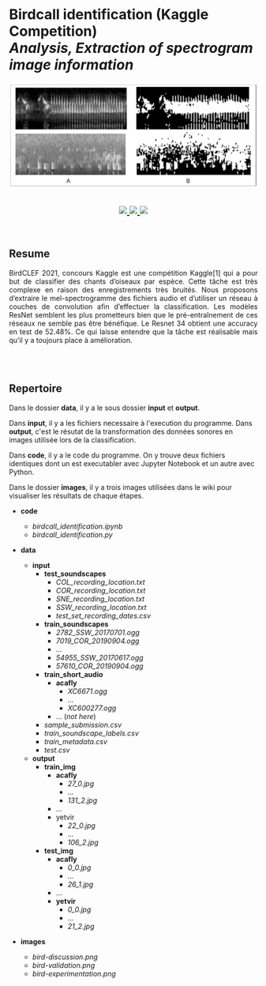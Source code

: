 <p align="center">
  <h1>Birdcall identification (Kaggle Competition)<br>
  <i>Analysis, Extraction of spectrogram image information</i></h1>
</p>
<p align="center">
  <img src="https://github.com/isabelleysseric/Birdcall-identification/blob/main/images/bird-experimentation.png" />
</p> 

<h2 align="center">    

  <!-- GitHub -->
  <a href="https://github.com/isabelleysseric/">
    <img src="https://img.shields.io/badge/GitHub-100000?style=for-the-badge&logo=github&logoColor=white" >
  </a>  

  <!-- Project Repo -->
  <a href="https://github.com/isabelleysseric/Birdcall-identification/">
    <img src="https://img.shields.io/badge/Repo-Birdcall_identification-green?style=for-the-badge&logo={Birdcall-identification}&logoColor=white" >
  </a>

  <!-- Wiki Project -->
  <a href="https://github.com/isabelleysseric/Birdcall-identification/wiki/">
    <img src="https://img.shields.io/badge/Wiki-Birdcall_identification-green?style=for-the-badge&logo={Birdcall-identification}&logoColor=white" >
  </a><br>
  
</h2>
<br/>


## Resume

<p align="justify">BirdCLEF 2021, concours Kaggle est une compétition Kaggle[1] qui a pour but de classifier des chants d’oiseaux par espèce. Cette tâche est très complexe en raison des enregistrements très bruités. Nous proposons d’extraire le mel-spectrogramme des fichiers audio et d’utiliser un réseau à couches de convolution afin d’effectuer la classification. Les modèles ResNet semblent les plus prometteurs bien que le pré-entraînement de ces réseaux ne semble pas être bénéfique. Le Resnet 34 obtient une accuracy en test de 52.48%. Ce qui laisse entendre que la tâche est réalisable mais qu’il y a toujours place à amélioration.</p>
<br/>
<br/>


## Repertoire

Dans le dossier **data**, il y a le sous dossier **input** et **output**. 

Dans **input**, il y a les fichiers necessaire à l'execution du programme. Dans **output**, c'est le résutat de la transformation des données sonores en images utilisée lors de la classification.

Dans **code**, il y a le code du programme. On y trouve deux fichiers identiques dont un est executabler avec Jupyter Notebook et un autre avec Python. 

Dans le dossier **images**, il y a trois images utilisées dans le wiki pour visualiser les résultats de chaque étapes. 


- **code**
  - *birdcall_identification.ipynb*
  - *birdcall_identification.py*

- **data**
  - **input**
    - **test_soundscapes**
      - *COL_recording_location.txt*
      - *COR_recording_location.txt*
      - *SNE_recording_location.txt*
      - *SSW_recording_location.txt*
      - *test_set_recording_dates.csv*
    - **train_soundscapes**
      - *2782_SSW_20170701.ogg*
      - *7019_COR_20190904.ogg*
      - *...*
      - *54955_SSW_20170617.ogg*
      - *57610_COR_20190904.ogg*
    - **train_short_audio**
      - **acafly**
         - *XC6671.ogg*
         - *...*
         - *XC600277.ogg*
      - ... (*not here*)
    - *sample_submission.csv*
    - *train_soundscape_labels.csv*
    - *train_metadata.csv*
    - *test.csv*
  - **output**
    - **train_img**
      - **acafly**
        - *27_0.jpg*
        - *...*
        - *131_2.jpg*
      - ...
      - yetvir
        - *22_0.jpg*
        - *...*
        - *106_2.jpg*
    - **test_img**
      - **acafly**
        - *0_0.jpg*
        - *...*
        - *26_1.jpg*
      - ...
      - **yetvir**
        - *0_0.jpg*
        - *...*
        - *21_2.jpg*
  
- **images**
  - *bird-discussion.png*
  - *bird-validation.png*
  - *bird-experimentation.png*


